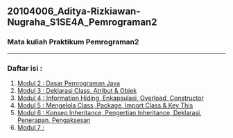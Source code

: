## 20104006_Aditya-Rizkiawan-Nugraha_S1SE4A_Pemrograman2

### Mata kuliah Praktikum Pemrograman2

<hr>

### Daftar isi : 
1. [Modul 2 : Dasar Pemrograman Java](https://github.com/adityarizn31/20104006_Aditya-Rizkiawan-Nugraha_S1SE4A_Pemrograman2/tree/modul0)
2. [Modul 3 : Deklarasi Class, Atribut & Objek](https://github.com/adityarizn31/20104006_Aditya-Rizkiawan-Nugraha_S1SE4A_Pemrograman2/tree/modul3)
3. [Modul 4 : Information Hiding, Enkapsulasi, Overload, Constructor](https://github.com/adityarizn31/20104006_Aditya-Rizkiawan-Nugraha_S1SE4A_Pemrograman2/tree/modul4)
4. [Modul 5 : Mengelola Class, Package, Import Class & Key This](https://github.com/adityarizn31/20104006_Aditya-Rizkiawan-Nugraha_S1SE4A_Pemrograman2/tree/modul5)
5. [Modul 6 : Konsep Inheritance, Pengertian Inheritance, Deklarasi, Penerapan, Pengaksesan](https://github.com/adityarizn31/20104006_Aditya-Rizkiawan-Nugraha_S1SE4A_Pemrograman2/tree/modul6)
6. [Modul 7 : ]()
